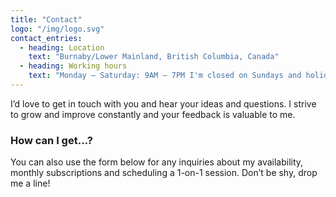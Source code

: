 ```yaml
---
title: "Contact"
logo: "/img/logo.svg"
contact_entries:
  - heading: Location
    text: "Burnaby/Lower Mainland, British Columbia, Canada"
  - heading: Working hours
    text: "Monday – Saturday: 9AM – 7PM I'm closed on Sundays and holidays"
---
```


I’d love to get in touch with you and hear your ideas and
questions. I strive to grow and improve constantly and your feedback
is valuable to me.

<h3 class="f4 b lh-title mb2">How can I get…?</h3>

You can also use the form below for any inquiries about my
availability, monthly subscriptions and scheduling a 1-on-1 session.
Don’t be shy, drop me a line!
